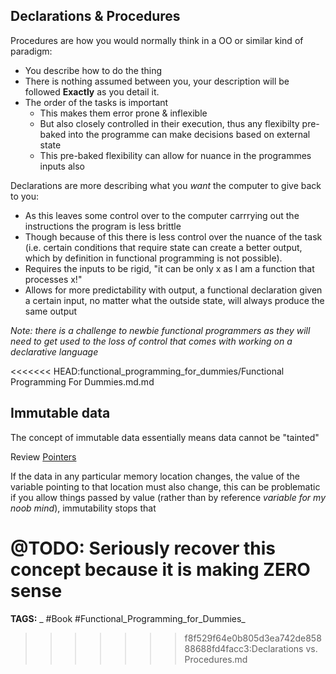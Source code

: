 ## Declarations & Procedures

Procedures are how you would normally think in a OO or similar kind of paradigm: 
* You describe how to do the thing 
* There is nothing assumed between you, your description will be followed __Exactly__ as you detail it.
* The order of the tasks is important
	* This makes them error prone & inflexible
	* But also closely controlled in their execution, thus any flexibilty pre-baked into the programme can make decisions based on external state
	* This pre-baked flexibility can allow for nuance in the programmes inputs also

Declarations are more describing what you _want_ the computer to give back to you:

* As this leaves some control over to the computer carrrying out the instructions the program is less brittle
* Though because of this there is less control over the nuance of the task (i.e. certain conditions that require state can create a better output, which by definition in functional programming is not possible).
* Requires the inputs to be rigid, "it can be only x as I am a function that processes x!"
* Allows for more predictability with output, a functional declaration given a certain input, no matter what the outside state, will always produce the same output

_Note: there is a challenge to newbie functional programmers as they will need to get used to the loss of control that comes with working on a declarative language_

<<<<<<< HEAD:functional_programming_for_dummies/Functional Programming For Dummies.md.md
## Immutable data

The concept of immutable data essentially means data cannot be "tainted"

Review [Pointers](Pointers.md)

If the data in any particular memory location changes, the value of the variable pointing to that location must also change, this can be problematic if you allow things passed by value (rather than by reference _variable for my noob mind_), immutability stops that

@TODO: Seriously recover this concept because it is making ZERO sense
=======
__TAGS:__
_ #Book #Functional_Programming_for_Dummies_
>>>>>>> f8f529f64e0b805d3ea742de85888688fd4facc3:Declarations vs. Procedures.md
